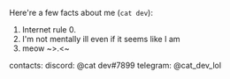 Here're a few facts about me (`cat dev`):
1) Internet rule 0.
2) I'm not mentally ill even if it seems like I am
3) meow ~>.<~

contacts:
discord: @cat dev#7899
telegram: @cat_dev_lol
